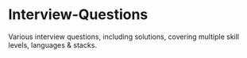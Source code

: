 # Interview-Questions
Various interview questions, including solutions, covering multiple skill levels, languages &amp; stacks.
